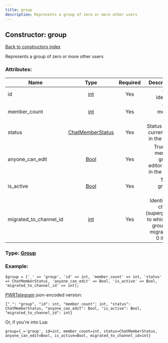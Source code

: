 ```yaml
---
title: group
description: Represents a group of zero or more other users
---
```

## Constructor: group  
[Back to constructors index](index.md)



Represents a group of zero or more other users

### Attributes:

| Name     |    Type       | Required | Description |
|----------|:-------------:|:--------:|------------:|
|id|[int](../types/int.md) | Yes|Group identifier|
|member\_count|[int](../types/int.md) | Yes|Group member count|
|status|[ChatMemberStatus](../types/ChatMemberStatus.md) | Yes|Status of the current user in the group|
|anyone\_can\_edit|[Bool](../types/Bool.md) | Yes|True, if all members granted editor rights in the group|
|is\_active|[Bool](../types/Bool.md) | Yes|True, if group is active|
|migrated\_to\_channel\_id|[int](../types/int.md) | Yes|Identifier of channel (supergroup) to which this group was migrated or 0 if none|



### Type: [Group](../types/Group.md)


### Example:

```
$group = ['_' => 'group', 'id' => int, 'member_count' => int, 'status' => ChatMemberStatus, 'anyone_can_edit' => Bool, 'is_active' => Bool, 'migrated_to_channel_id' => int];
```  

[PWRTelegram](https://pwrtelegram.xyz) json-encoded version:

```
{"_": "group", "id": int, "member_count": int, "status": ChatMemberStatus, "anyone_can_edit": Bool, "is_active": Bool, "migrated_to_channel_id": int}
```


Or, if you're into Lua:  


```
group={_='group', id=int, member_count=int, status=ChatMemberStatus, anyone_can_edit=Bool, is_active=Bool, migrated_to_channel_id=int}

```


